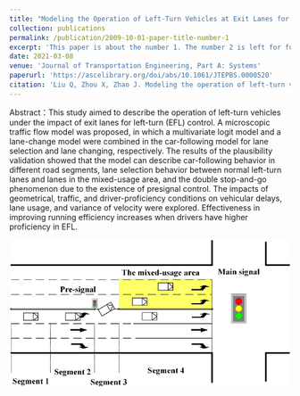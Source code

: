 ```yaml
---
title: "Modeling the Operation of Left-Turn Vehicles at Exit Lanes for Left-Turn Intersections"
collection: publications
permalink: /publication/2009-10-01-paper-title-number-1
excerpt: 'This paper is about the number 1. The number 2 is left for future work.'
date: 2021-03-08
venue: 'Journal of Transportation Engineering, Part A: Systems'
paperurl: 'https://ascelibrary.org/doi/abs/10.1061/JTEPBS.0000520'
citation: 'Liu Q, Zhou X, Zhao J. Modeling the operation of left-turn vehicles at exit lanes for left-turn intersections[J]. Journal of transportation engineering, Part A: Systems, 2021, 147(5): 04021022.'
---
```


Abstract：This study aimed to describe the operation of left-turn vehicles under the impact of exit lanes for left-turn (EFL) control. A microscopic traffic flow model was proposed, in which a multivariate logit model and a lane-change model were combined in the car-following model for lane selection and lane changing, respectively. The results of the plausibility validation showed that the model can describe car-following behavior in different road segments, lane selection behavior between normal left-turn lanes and lanes in the mixed-usage area, and the double stop-and-go phenomenon due to the existence of presignal control. The impacts of geometrical, traffic, and driver-proficiency conditions on vehicular delays, lane usage, and variance of velocity were explored. Effectiveness in improving running efficiency increases when drivers have higher proficiency in EFL.

![EFL Intersection](images/figure1.png "EFL Intersection")
